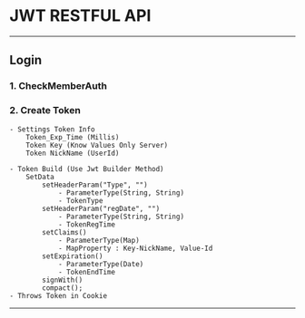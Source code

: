 # JWT RESTFUL API

--------------------------------------------------------
## Login
 
### 1. CheckMemberAuth

### 2. Create Token

    - Settings Token Info
        Token_Exp_Time (Millis)
        Token Key (Know Values Only Server)
        Token NickName (UserId)

    - Token Build (Use Jwt Builder Method)
        SetData
            setHeaderParam("Type", "")
                - ParameterType(String, String) 
                - TokenType
            setHeaderParam("regDate", "") 
                - ParameterType(String, String)
                - TokenRegTime
            setClaims() 
                - ParameterType(Map)
                - MapProperty : Key-NickName, Value-Id
            setExpiration()
                - ParameterType(Date)
                - TokenEndTime
            signWith()
            compact();
    - Throws Token in Cookie

--------------------------------------------------------